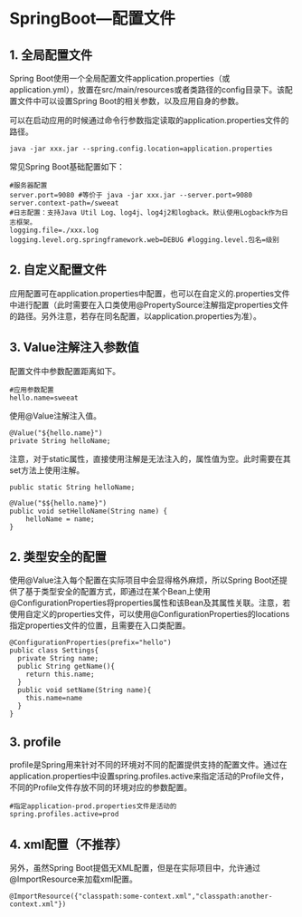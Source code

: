 # SpringBoot—配置文件

## 1. 全局配置文件

Spring Boot使用一个全局配置文件application.properties（或application.yml），放置在src/main/resources或者类路径的config目录下。该配置文件中可以设置Spring Boot的相关参数，以及应用自身的参数。

可以在启动应用的时候通过命令行参数指定读取的application.properties文件的路径。

```
java -jar xxx.jar --spring.config.location=application.properties
```

常见Spring Boot基础配置如下：

```
#服务器配置
server.port=9080 #等价于 java -jar xxx.jar --server.port=9080
server.context-path=/sweeat
#日志配置：支持Java Util Log、log4j、log4j2和logback。默认使用Logback作为日志框架。
logging.file=./xxx.log
logging.level.org.springframework.web=DEBUG #logging.level.包名=级别
```

## 2. 自定义配置文件

应用配置可在application.properties中配置，也可以在自定义的.properties文件中进行配置（此时需要在入口类使用@PropertySource注解指定properties文件的路径。另外注意，若存在同名配置，以application.properties为准）。

## 3. Value注解注入参数值

配置文件中参数配置距离如下。

```
#应用参数配置
hello.name=sweeat
```

使用@Value注解注入值。

```
@Value("${hello.name}")
private String helloName;
```

注意，对于static属性，直接使用注解是无法注入的，属性值为空。此时需要在其set方法上使用注解。

```
public static String helloName;

@Value("$${hello.name}")
public void setHelloName(String name) {
    helloName = name;
}
```

## 2. 类型安全的配置

使用@Value注入每个配置在实际项目中会显得格外麻烦，所以Spring Boot还提供了基于类型安全的配置方式，即通过在某个Bean上使用@ConfigurationProperties将properties属性和该Bean及其属性关联。注意，若使用自定义的properties文件，可以使用@ConfigurationProperties的locations指定properties文件的位置，且需要在入口类配置。

```
@ConfigurationProperties(prefix="hello")
public class Settings{
  private String name;
  public String getName(){
    return this.name;
  }
  public void setName(String name){
    this.name=name
  }
}
```

## 3. profile

profile是Spring用来针对不同的环境对不同的配置提供支持的配置文件。通过在application.properties中设置spring.profiles.active来指定活动的Profile文件，不同的Profile文件存放不同的环境对应的参数配置。

```
#指定application-prod.properties文件是活动的
spring.profiles.active=prod
```

## 4. xml配置（不推荐）

另外，虽然Spring Boot提倡无XML配置，但是在实际项目中，允许通过@ImportResource来加载xml配置。

```
@ImportResource({"classpath:some-context.xml","classpath:another-context.xml"})
```
